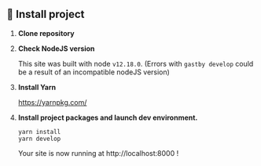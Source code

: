 ## 🚀 Install project

1.  **Clone repository**

2.  **Check NodeJS version**

    This site was built with node `v12.18.0`.
    (Errors with `gastby develop` could be a result of an incompatible nodeJS version)

3.  **Install Yarn**

    https://yarnpkg.com/

4.  **Install project packages and launch dev environment.**

    ```shell
    yarn install
    yarn develop
    ```

    Your site is now running at http://localhost:8000 !
